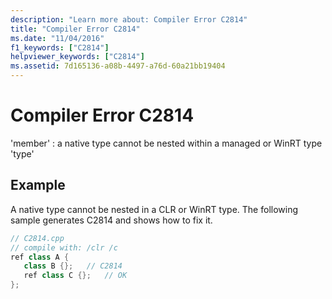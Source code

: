 ```yaml
---
description: "Learn more about: Compiler Error C2814"
title: "Compiler Error C2814"
ms.date: "11/04/2016"
f1_keywords: ["C2814"]
helpviewer_keywords: ["C2814"]
ms.assetid: 7d165136-a08b-4497-a76d-60a21bb19404
---
```

# Compiler Error C2814

'member' : a native type cannot be nested within a managed or WinRT type 'type'

## Example

A native type cannot be nested in a CLR or WinRT type. The following sample generates C2814 and shows how to fix it.

```cpp
// C2814.cpp
// compile with: /clr /c
ref class A {
   class B {};   // C2814
   ref class C {};   // OK
};
```
